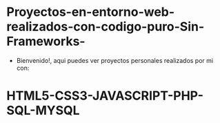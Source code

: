 # Proyectos-en-entorno-web-realizados-con-codigo-puro-Sin-Frameworks-
- Bienvenido!, aqui puedes ver proyectos personales realizados por mi con: 
# HTML5-CSS3-JAVASCRIPT-PHP-SQL-MYSQL
